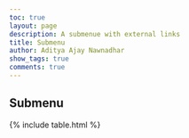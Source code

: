 ```yaml
---
toc: true
layout: page
description: A submenue with external links
title: Submenu
author: Aditya Ajay Nawnadhar
show_tags: true
comments: true
---
```


## Submenu
{% include table.html %}